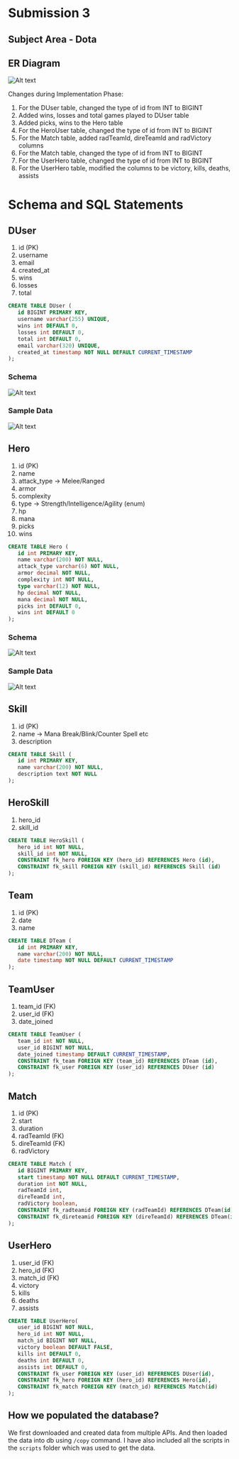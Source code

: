 # Submission 3

## Subject Area - Dota

## ER Diagram

![Alt text](./images/Dota%20ER%20Diagram.png?height=800 "Title")

Changes during Implementation Phase:
1. For the DUser table, changed the type of id from INT to BIGINT
2. Added wins, losses and total games played to DUser table
3. Added picks, wins to the Hero table
4. For the HeroUser table, changed the type of id from INT to BIGINT
5. For the Match table, added radTeamId, direTeamId and radVictory columns
6. For the Match table, changed the type of id from INT to BIGINT
7. For the UserHero table, changed the type of id from INT to BIGINT
8. For the UserHero table, modified the columns to be victory, kills, deaths, assists


Schema and SQL Statements
==============
## DUser

   1. id (PK)
   2. username
   3. email
   4. created_at
   5. wins 
   6. losses 
   7. total
   
```SQL
CREATE TABLE DUser (
   id BIGINT PRIMARY KEY, 
   username varchar(255) UNIQUE,
   wins int DEFAULT 0,
   losses int DEFAULT 0,
   total int DEFAULT 0,
   email varchar(320) UNIQUE,
   created_at timestamp NOT NULL DEFAULT CURRENT_TIMESTAMP
);
```

### Schema
![Alt text](./images/DUser%20Schema.png?height=500 "Title")

### Sample Data

![Alt text](./images/DUser%20Sample%20Data.png?height=500 "Title")

## Hero

   1. id (PK)
   2. name
   3. attack_type -> Melee/Ranged
   4. armor
   5. complexity
   6. type -> Strength/Intelligence/Agility (enum)
   7. hp
   8. mana
   9. picks
   10. wins

```SQL
CREATE TABLE Hero (
   id int PRIMARY KEY,
   name varchar(200) NOT NULL,
   attack_type varchar(6) NOT NULL,
   armor decimal NOT NULL,
   complexity int NOT NULL,   
   type varchar(12) NOT NULL,
   hp decimal NOT NULL,
   mana decimal NOT NULL,
   picks int DEFAULT 0,
   wins int DEFAULT 0
);
```

### Schema
![Alt text](./images/Hero%20Schema.png?height=500 "Title")

### Sample Data
![Alt text](./images/Hero%20Sample%20Data.png?height=500 "Title")


## Skill

   1. id (PK)
   1. name -> Mana Break/Blink/Counter Spell etc
   2. description
   
```SQL
CREATE TABLE Skill (
   id int PRIMARY KEY,
   name varchar(200) NOT NULL,
   description text NOT NULL
);
```
## HeroSkill

   1. hero_id
   2. skill_id

```SQL
CREATE TABLE HeroSkill (
   hero_id int NOT NULL,
   skill_id int NOT NULL,
   CONSTRAINT fk_hero FOREIGN KEY (hero_id) REFERENCES Hero (id),
   CONSTRAINT fk_skill FOREIGN KEY (skill_id) REFERENCES Skill (id)
);
```
## Team

   1. id (PK)
   2. date
   3. name
   
```SQL
CREATE TABLE DTeam (
   id int PRIMARY KEY,
   name varchar(200) NOT NULL,
   date timestamp NOT NULL DEFAULT CURRENT_TIMESTAMP
);
```
## TeamUser

   1. team_id (FK)
   2. user_id (FK)
   3. date_joined

```SQL
CREATE TABLE TeamUser (
   team_id int NOT NULL,
   user_id BIGINT NOT NULL,
   date_joined timestamp DEFAULT CURRENT_TIMESTAMP,
   CONSTRAINT fk_team FOREIGN KEY (team_id) REFERENCES DTeam (id),
   CONSTRAINT fk_user FOREIGN KEY (user_id) REFERENCES DUser (id)
);
```
## Match

   1. id (PK)
   2. start
   3. duration
   4. radTeamId (FK)
   5. direTeamId (FK)
   6. radVictory

```SQL
CREATE TABLE Match (
   id BIGINT PRIMARY KEY,
   start timestamp NOT NULL DEFAULT CURRENT_TIMESTAMP,
   duration int NOT NULL,
   radTeamId int,
   direTeamId int,
   radVictory boolean,
   CONSTRAINT fk_radteamid FOREIGN KEY (radTeamId) REFERENCES DTeam(id),
   CONSTRAINT fk_direteamid FOREIGN KEY (direTeamId) REFERENCES DTeam(id)
);
```
## UserHero

   1. user_id (FK)
   2. hero_id (FK)
   3. match_id (FK)
   4. victory
   5. kills
   6. deaths
   7. assists

```SQL
CREATE TABLE UserHero(
   user_id BIGINT NOT NULL,
   hero_id int NOT NULL,
   match_id BIGINT NOT NULL,
   victory boolean DEFAULT FALSE,
   kills int DEFAULT 0,
   deaths int DEFAULT 0,
   assists int DEFAULT 0,
   CONSTRAINT fk_user FOREIGN KEY (user_id) REFERENCES DUser(id),
   CONSTRAINT fk_hero FOREIGN KEY (hero_id) REFERENCES Hero(id),
   CONSTRAINT fk_match FOREIGN KEY (match_id) REFERENCES Match(id)
);
```


## How we populated the database?
We first downloaded and created data from multiple APIs. And then loaded the data into db using `/copy` command.
I have also included all the scripts in the `scripts` folder which was used to get the data.

